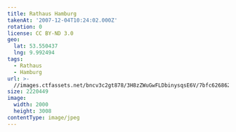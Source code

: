 ```yaml
---
title: Rathaus Hamburg
takenAt: '2007-12-04T10:24:02.000Z'
rotation: 0
license: CC BY-ND 3.0
geo:
  lat: 53.550437
  lng: 9.992494
tags:
  - Rathaus
  - Hamburg
url: >-
  //images.ctfassets.net/bncv3c2gt878/3H8zZWuGwFLDbinysqsE6V/7bfc6268621aa40720e8bc209191afd5/rathaus-hamburg_4560213742_o
size: 2220449
image:
  width: 2000
  height: 3008
contentType: image/jpeg
---
```


